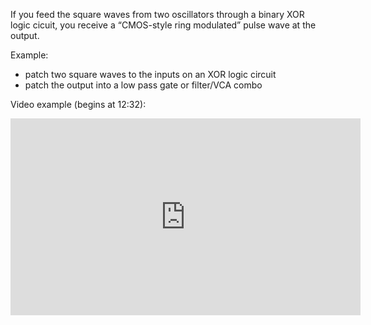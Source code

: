 If you feed the square waves from two oscillators through a binary XOR logic cicuit, you receive a “CMOS-style ring modulated” pulse wave at the output.

Example:

- patch two square waves to the inputs on an XOR logic circuit
- patch the output into a low pass gate or filter/VCA combo

Video example (begins at 12:32):

<iframe width="560" height="315" src="https://www.youtube.com/embed/3y6uRCM-fdE?start=752" title="YouTube video player" frameborder="0" allow="accelerometer; autoplay; clipboard-write; encrypted-media; gyroscope; picture-in-picture" allowfullscreen></iframe>

